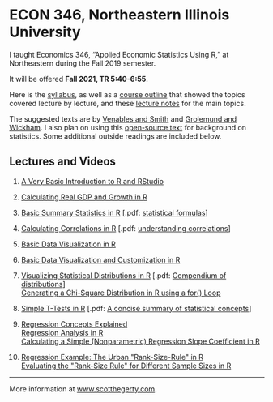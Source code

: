 # ECON 346, Northeastern Illinois University

I taught Economics 346, “Applied Economic Statistics Using R,”  at Northeastern during the Fall 2019 semester. 

It will be offered **Fall 2021, TR 5:40-6:55**.

Here is the [syllabus](https://docs.google.com/viewer?a=v&pid=sites&srcid=ZGVmYXVsdGRvbWFpbnxzd2hlZ2VydHl8Z3g6MmQxZTA1ODk1ZWIxMzdjNQ), as well as a [course outline](https://docs.google.com/viewer?a=v&pid=sites&srcid=ZGVmYXVsdGRvbWFpbnxzd2hlZ2VydHl8Z3g6N2I5YTRlYTg5Y2MwMGExZA) that showed the topics covered lecture by lecture, and these [lecture notes](https://github.com/hegerty/ECON346/blob/main/Applied_Economics_R_Notes_Hegerty_2021.pdf) for the main topics. 

The suggested texts are by [Venables and Smith](https://cran.r-project.org/doc/manuals/r-release/R-intro.pdf) and [Grolemund and Wickham](https://r4ds.had.co.nz/). I also plan on using this [open-source text](https://openstax.org/details/books/introductory-statistics) for background on statistics. Some additional outside readings are included below.

## Lectures and Videos
1. [A Very Basic Introduction to R and RStudio](https://youtu.be/is5BXo0HfZs)                                           
2. [Calculating Real GDP and Growth in R](https://youtu.be/orqhOGiHDZQ)                                                   
3. [Basic Summary Statistics in R](https://youtu.be/C4K31VFDb1s) [.pdf: [statistical formulas](http://integral-table.com/downloads/stats.pdf)]                                      
4. [Calculating Correlations in R](https://youtu.be/9Y6yFliG1Fg) [.pdf: [understanding correlations](https://www.japi.org/article/files/principles_of_correlation_analysis.pdf)]                             
5. [Basic Data Visualization in R](https://youtu.be/z_qFjlDm8Sc)                                                                              
6. [Basic Data Visualization and Customization in R]()                                                   
7. [Visualizing Statistical Distributions in R](https://youtu.be/qG7hByQnzuY) [.pdf: [Compendium of distributions](https://www.causascientia.org/math_stat/Dists/Compendium.pdf)]    
   [Generating a Chi-Square Distribution in R using a for() Loop](https://youtu.be/PF6dXy_dk-k)                                  

8. [Simple T-Tests in R](https://youtu.be/1bK34Of2v6g)  [.pdf: [A concise summary of statistical concepts](https://cbmm.mit.edu/sites/default/files/documents/probability_handout.pdf)] 

9. [Regression Concepts Explained](https://youtu.be/Io-tVaXpNkw)  
   [Regression Analysis in R](https://youtu.be/qN_ulTayz2U)                                                                                          
   [Calculating a Simple (Nonparametric) Regression Slope Coefficient in R](https://youtu.be/_MD-y3djXlc)                    

10. [Regression Example: The Urban "Rank-Size-Rule" in R](https://youtu.be/ezufZhSoY7s)                                          
    [Evaluating the "Rank-Size Rule" for Different Sample Sizes in R](https://youtu.be/lUyuoI9KiSI)
 
 ___
 More information at www.scotthegerty.com.
   
